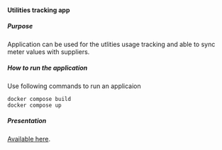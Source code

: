 #### Utilities tracking app

##### Purpose

Application can be used for the utlities usage tracking and able to sync meter values with suppliers. 

##### How to run the application

Use following commands to run an applicaion

```
docker compose build
docker compose up
```

##### Presentation

[Available here](https://docs.google.com/presentation/d/1lE9Rn6MAy4wzFzb5yj72hB0tn2mLF_4d59ru-pcSrIM/edit?usp=sharing).
